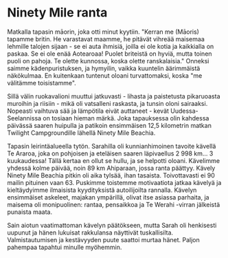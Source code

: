 # Ninety Mile ranta

Matkalla tapasin māorin, joka otti minut kyytiin. "Kerran me (Māoris) tapamme britin. He varastavat maamme, he pitävät vihreää maisemaa lehmille talojen sijaan - se ei auta ihmisiä, joilla ei ole kotia ja kaikkialla on paskaa. Se ei ole enää Aotearoaa! Puolet briteistä on hyviä, mutta toinen puoli on pahoja. Te olette kunnossa, koska olette ranskalaisia." Onneksi saimme kädenpuristuksen, ja hymyilin, vaikka kuuntelin äärimmäistä näkökulmaa. En kuitenkaan tuntenut oloani turvattomaksi, koska "me välitämme toisistamme".

Sillä välin ruokavalioni muuttui jatkuvasti - lihasta ja paistetusta pikaruoasta muroihin ja riisiin - mikä oli vatsalleni raskasta, ja tunsin oloni sairaaksi. Nopeasti vaihtuva sää ja lämpötila eivät auttaneet - kevät Uudessa-Seelannissa on tosiaan hieman märkä. Joka tapauksessa olin kahdessa päivässä saaren huipulla ja patikoin ensimmäisen 12,5 kilometrin matkan Twilight Campgroundille lähellä Ninety Mile Beachia.

Tapasin leirintäalueella tytön. Sarahilla oli kunnianhimoinen tavoite kävellä Te Araroa, joka on pohjoisen ja eteläisen saaren läpivaellus 2 998 km... 3 kuukaudessa! Tällä kertaa en ollut se hullu, ja se helpotti oloani. Kävelimme yhdessä kolme päivää, noin 89 km Ahiparaan, jossa ranta päättyy. Kävely Ninety Mile Beachia pitkin oli aika tylsää, ihan tasaista. Toivottavasti ei 90 mailin pituinen vaan 63. Puskimme toistemme motivaatiota jatkaa kävelyä ja kieltäydyimme ilmaisista kyydityksistä autoilijoilta rannalla. Kävelyn ensimmäiset askeleet, majakan ympärillä, olivat itse asiassa parhaita, ja maisema oli monipuolinen: rantaa, pensaikkoa ja Te Werahi -virran jälkeistä punaista maata.

Sain aiotun vaatimattoman kävelyn päätökseen, mutta Sarah oli henkisesti uupunut ja hänen lukuisat rakkulansa näyttivät tuskallisilta. Valmistautumisen ja kestävyyden puute saattoi murtaa hänet. Paljon pahempaa tapahtui minulle myöhemmin.
